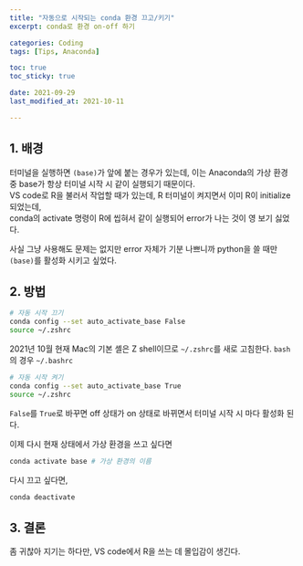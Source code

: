 ```yaml
---
title: "자동으로 시작되는 conda 환경 끄고/키기"
excerpt: conda로 환경 on-off 하기

categories: Coding
tags: [Tips, Anaconda]

toc: true
toc_sticky: true

date: 2021-09-29
last_modified_at: 2021-10-11

---
```


## 1. 배경

터미널을 실행하면 `(base)`가 앞에 붙는 경우가 있는데, 이는 Anaconda의 가상 환경 중 base가 항상 터미널 시작 시 같이 실행되기 때문이다.  
VS code로 R을 불러서 작업할 때가 있는데, R 터미널이 켜지면서 이미 R이 initialize 되었는데,  
conda의 activate 명령이 R에 씹혀서 같이 실행되어 error가 나는 것이 영 보기 싫었다.  

사실 그냥 사용해도 문제는 없지만 error 자체가 기분 나쁘니까 python을 쓸 때만 `(base)`를 활성화 시키고 싶었다.

## 2. 방법

```zsh
# 자동 시작 끄기
conda config --set auto_activate_base False
source ~/.zshrc
```

2021년 10월 현재 Mac의 기본 셸은 Z shell이므로 `~/.zshrc`를 새로 고침한다.
`bash`의 경우 `~/.bashrc`  

```zsh
# 자동 시작 켜기
conda config --set auto_activate_base True
source ~/.zshrc
```

`False`를 `True`로 바꾸면 off 상태가 on 상태로 바뀌면서 터미널 시작 시 마다 활성화 된다.  

이제 다시 현재 상태에서 가상 환경을 쓰고 싶다면

```zsh
conda activate base # 가상 환경의 이름
```

다시 끄고 싶다면,

```zsh
conda deactivate
```

## 3. 결론

좀 귀찮아 지기는 하다만, VS code에서 R을 쓰는 데 몰입감이 생긴다.  
